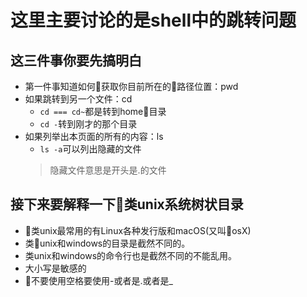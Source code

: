 # 这里主要讨论的是shell中的跳转问题

## 这三件事你要先搞明白
- 第一件事知道如何获取你目前所在的路径位置：pwd
- 如果跳转到另一个文件：cd
    - `cd === cd~`都是转到home目录
    - `cd -`转到刚才的那个目录 
- 如果列举出本页面的所有的内容：ls
    - `ls -a`可以列出隐藏的文件
    > 隐藏文件意思是开头是.的文件

## 接下来要解释一下类unix系统树状目录
- 类unix最常用的有Linux各种发行版和macOS(又叫osX)
- 类unix和windows的目录是截然不同的。
- 类unix和windows的命令行也是截然不同的不能乱用。
- 大小写是敏感的
- 不要使用空格要使用-或者是.或者是_